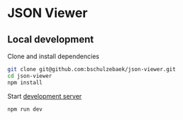 # JSON Viewer

## Local development

Clone and install dependencies
```bash
git clone git@github.com:bschulzebaek/json-viewer.git
cd json-viewer
npm install
```

Start [development server](http://localhost:8080)
```bash
npm run dev
```
